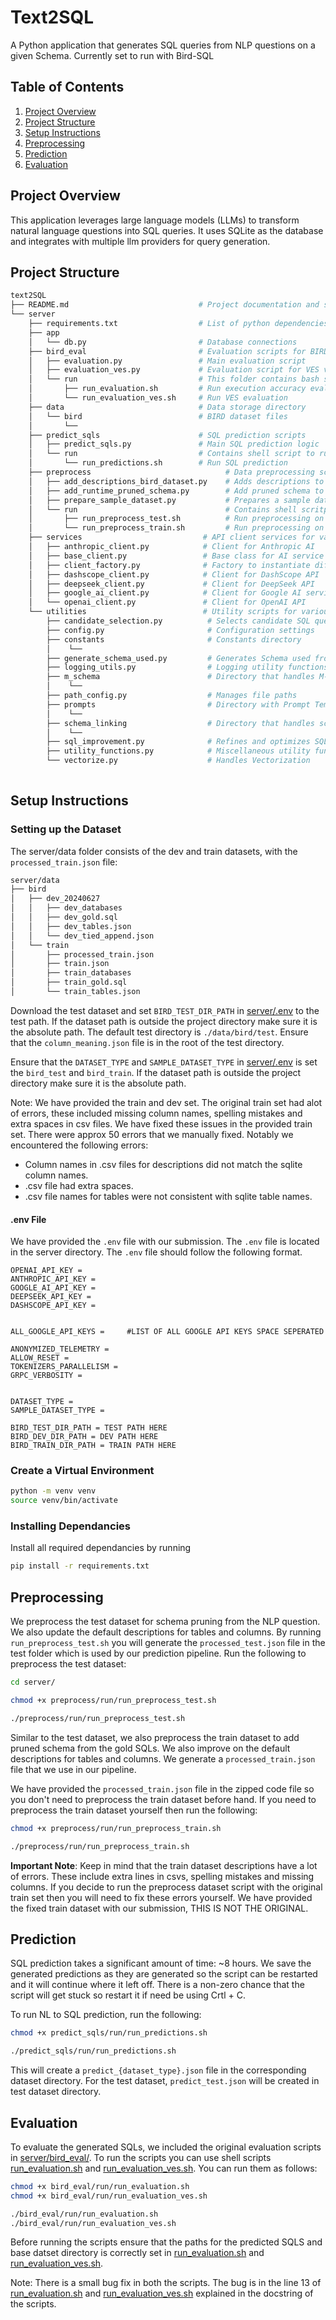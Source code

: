 # Text2SQL

A Python application that generates SQL queries from NLP questions on a given Schema. Currently set to run with Bird-SQL

## Table of Contents

1. [Project Overview](#project-overview)
2. [Project Structure](#project-structure)
3. [Setup Instructions](#setup-instructions)
4. [Preprocessing](#preprocessing)
5. [Prediction](#prediction)
6. [Evaluation](#evaluation)

## Project Overview

This application leverages large language models (LLMs) to transform natural language questions into SQL queries. It uses SQLite as the database and integrates with multiple llm providers for query generation.

## Project Structure

```bash
text2SQL
├── README.md                             # Project documentation and setup instructions                  
└── server
    ├── requirements.txt                  # List of python dependencies for the project         
    ├── app
    │   └── db.py                         # Database connections 
    ├── bird_eval                         # Evaluation scripts for BIRD dataset
    │   ├── evaluation.py                 # Main evaluation script
    │   ├── evaluation_ves.py             # Evaluation script for VES variant
    │   └── run                           # This folder contains bash scripts to run evaluation scripts
    │       ├── run_evaluation.sh         # Run execution accuracy evaluation
    │       └── run_evaluation_ves.sh     # Run VES evaluation
    ├── data                              # Data storage directory
    │   └── bird                          # BIRD dataset files
    │       └──
    ├── predict_sqls                      # SQL prediction scripts
    │   ├── predict_sqls.py               # Main SQL prediction logic
    │   └── run                           # Contains shell script to run main prediction script
    │       └── run_predictions.sh        # Run SQL prediction
    ├── preprocess                              # Data preprocessing scripts
    │   ├── add_descriptions_bird_dataset.py    # Adds descriptions to the BIRD dataset
    │   ├── add_runtime_pruned_schema.py        # Add pruned schema to the test set
    │   ├── prepare_sample_dataset.py           # Prepares a sample dataset for testing
    │   └── run                                 # Contains shell scritps to run preprocessing scripts
    │       ├── run_preprocess_test.sh          # Run preprocessing on test set
    │       └── run_preprocess_train.sh         # Run preprocessing on train set
    ├── services                           # API client services for various LLMs
    │   ├── anthropic_client.py            # Client for Anthropic AI
    │   ├── base_client.py                 # Base class for AI service clients
    │   ├── client_factory.py              # Factory to instantiate different clients
    │   ├── dashscope_client.py            # Client for DashScope API
    │   ├── deepseek_client.py             # Client for DeepSeek API
    │   ├── google_ai_client.py            # Client for Google AI services
    │   └── openai_client.py               # Client for OpenAI API
    └── utilities                          # Utility scripts for various functionalities
        ├── candidate_selection.py          # Selects candidate SQL queries
        ├── config.py                       # Configuration settings
        ├── constants                       # Constants directory
        │    └──
        ├── generate_schema_used.py         # Generates Schema used from SQL queries
        ├── logging_utils.py                # Logging utility functions
        ├── m_schema                        # Directory that handles M-Schema Generation 
        │    └──
        ├── path_config.py                  # Manages file paths
        ├── prompts                         # Directory with Prompt Templates and configs
        │    └──
        ├── schema_linking                  # Directory that handles schema linking logic
        │    └──
        ├── sql_improvement.py              # Refines and optimizes SQL queries
        ├── utility_functions.py            # Miscellaneous utility functions
        └── vectorize.py                    # Handles Vectorization
   
```

## Setup Instructions

### Setting up the Dataset

The server/data folder consists of the dev and train datasets, with the `processed_train.json` file:

```bash
server/data
├── bird
│   ├── dev_20240627
│   │   ├── dev_databases
│   │   ├── dev_gold.sql
│   │   ├── dev_tables.json
│   │   └── dev_tied_append.json
│   └── train
│       ├── processed_train.json
│       ├── train.json
│       ├── train_databases
│       ├── train_gold.sql
│       └── train_tables.json

```

Download the test dataset and set `BIRD_TEST_DIR_PATH` in [server/.env](server/.env) to the test path. If the dataset path is outside the project directory make sure it is the absolute path. The default test directory is `./data/bird/test`. Ensure that the `column_meaning.json` file is in the root of the test directory.

Ensure that the `DATASET_TYPE` and `SAMPLE_DATASET_TYPE` in [server/.env](server/.env) is set the `bird_test` and `bird_train`. If the dataset path is outside the project directory make sure it is the absolute path.

Note: We have provided the train and dev set. The original train set had alot of errors, these included missing column names, spelling mistakes and extra spaces in csv files. We have fixed these issues in the provided train set. There were approx 50 errors that we manually fixed. Notably we encountered the following errors:

- Column names in .csv files for descriptions did not match the sqlite column names.
- .csv file had extra spaces.
- .csv file names for tables were not consistent with sqlite table names.

#### .env File

We have provided the `.env` file with our submission. The `.env` file is located in the server directory. The `.env` file should follow the following format.

```
OPENAI_API_KEY =
ANTHROPIC_API_KEY =
GOOGLE_AI_API_KEY =
DEEPSEEK_API_KEY =
DASHSCOPE_API_KEY =


ALL_GOOGLE_API_KEYS =     #LIST OF ALL GOOGLE API KEYS SPACE SEPERATED

ANONYMIZED_TELEMETRY = 
ALLOW_RESET = 
TOKENIZERS_PARALLELISM = 
GRPC_VERBOSITY =


DATASET_TYPE =
SAMPLE_DATASET_TYPE =

BIRD_TEST_DIR_PATH = TEST PATH HERE
BIRD_DEV_DIR_PATH = DEV PATH HERE
BIRD_TRAIN_DIR_PATH = TRAIN PATH HERE
```

### Create a Virtual Environment

```sh
python -m venv venv
source venv/bin/activate
```

### Installing Dependancies

Install all required dependancies by running

```sh
pip install -r requirements.txt
```

## Preprocessing

We preprocess the test dataset for schema pruning from the NLP question. We also update the default descriptions for tables and columns. By running `run_preprocess_test.sh` you will generate the `processed_test.json` file in the test folder which is used by our prediction pipeline. Run the following to preprocess the test dataset:

```sh
cd server/

chmod +x preprocess/run/run_preprocess_test.sh

./preprocess/run/run_preprocess_test.sh
```

Similar to the test dataset, we also preprocess the train dataset to add pruned schema from the gold SQLs. We also improve on the default descriptions for tables and columns. We generate a `processed_train.json` file that we use in our pipeline.

We have provided the `processed_train.json` file in the zipped code file so you don't need to preprocess the train dataset before hand.
If you need to preprocess the train dataset yourself then run the following:

```sh
chmod +x preprocess/run/run_preprocess_train.sh

./preprocess/run/run_preprocess_train.sh
```

**Important Note**: Keep in mind that the train dataset descriptions have a lot of errors. These include extra lines in csvs, spelling mistakes and missing columns. If you decide to run the preprocess dataset script with the original train set then you will need to fix these errors yourself. We have provided the fixed train dataset with our submission, THIS IS NOT THE ORIGINAL.

## Prediction

SQL prediction takes a significant amount of time: ~8 hours. We save the generated predictions as they are generated so the script can be restarted and it will continue where it left off. There is a non-zero chance that the script will get stuck so restart it if need be using Crtl + C.


To run NL to SQL prediction, run the following:

```sh
chmod +x predict_sqls/run/run_predictions.sh

./predict_sqls/run/run_predictions.sh
```

This will create a `predict_{dataset_type}.json` file in the corresponding dataset directory. For the test dataset, `predict_test.json` will be created in test dataset directory.

## Evaluation

To evaluate the generated SQLs, we included the original evaluation scripts in [server/bird_eval/](server/bird_eval/). To run the scripts you can use shell scripts [run_evaluation.sh](server/bird_eval/run/run_evaluation.sh) and [run_evaluation_ves.sh](server/bird_eval/run/run_evaluation_ves.sh). You can run them as follows:

```sh
chmod +x bird_eval/run/run_evaluation.sh
chmod +x bird_eval/run/run_evaluation_ves.sh

./bird_eval/run/run_evaluation.sh
./bird_eval/run/run_evaluation_ves.sh
```

Before running the scripts ensure that the paths for the predicted SQLS and base datset directory is correctly set in [run_evaluation.sh](server/bird_eval/run/run_evaluation.sh) and [run_evaluation_ves.sh](server/bird_eval/run/run_evaluation_ves.sh).

Note: There is a small bug fix in both the scripts. The bug is in the line 13 of [run_evaluation.sh](server/bird_eval/run/run_evaluation.sh) and [run_evaluation_ves.sh](server/bird_eval/run/run_evaluation_ves.sh) explained in the docstring of the scripts.
